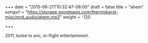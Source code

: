 +++
date = "2015-06-21T10:32:47-08:00"
draft = false
title = "ahem"
songurl = "https://storage.googleapis.com/thermokarst-misc/mrd_audio/ahem.mp3"
weight = -120

+++

2011, boise to anc, in-flight entertainment.
